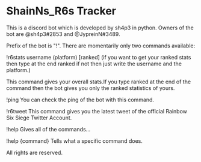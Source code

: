 # ShainNs_R6s Tracker

This is a discord bot which is developed by sh4p3 in python.
Owners of the bot are @sh4p3#2853 and @JypreinN#3489.

Prefix of the bot is "!".
There are momentarily only two commands available:

!r6stats username (platform) [ranked] (if you want to get your ranked stats then type at the end ranked if not then just write the username and the platform.)

This command gives your overall stats.If you type ranked at the end of the command then the bot gives you only the ranked statistics of yours.

!ping
You can check the ping of the bot with this command.

!r6tweet
This command gives you the latest tweet of the official Rainbow Six Siege Twitter Account.

!help
Gives all of the commands...

!help {command}
Tells what a specific command does.

All rights are reserved.
